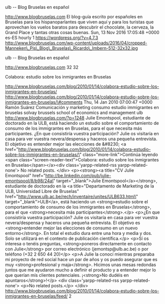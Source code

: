 ulb -- Blog Bruselas en español

http://www.blogbruselas.com El blog-guía escrito por españoles en
Bruselas para los hispanoparlantes que viven aquí y para los turistas
que aprovechan los vuelos baratos para descubrir el chocolate, la
cerveza, la Grand Place y tantas otras cosas buenas. Sun, 13 Nov 2016
17:05:48 +0000 es-ES hourly 1 https://wordpress.org/?v=4.7.3
http://www.blogbruselas.com/wp-content/uploads/2016/04/cropped-Manneken\_Pis\_Blog\_Bruselas\_Ricardo\_Imbern-512-32x32.jpg

ulb -- Blog Bruselas en español

http://www.blogbruselas.com 32 32

Colabora: estudio sobre los inmigrantes en Bruselas

http://www.blogbruselas.com/blog/2010/01/14/colabora-estudio-sobre-los-inmigrantes-en-bruselas/
http://www.blogbruselas.com/blog/2010/01/14/colabora-estudio-sobre-los-inmigrantes-en-bruselas/\#comments
Thu, 14 Jan 2010 07:00:47 +0000 Ramón Suárez Comunicación y marketing
consumo estudio immigrantes en bruselas solvay brussels school of
economics and management ulb http://www.blogbruselas.com/?p=1248 Julie
Emontspool, estudiante de doctorado en la ULB, está haciendo un estudio
sobre el comportamiento de consumo de los immigrantes en Bruselas, para
el que necesita más participantes. ¿En que consistiría vuestra
participación? Julie os visitaría en casa para ver vuestra
nevera/despensa y haceros una pequeña entrevista. El objetivo es
entender mejor las elecciones de &\#8230; \<a
href=\"http://www.blogbruselas.com/blog/2010/01/14/colabora-estudio-sobre-los-inmigrantes-en-bruselas/\"
class=\"more-link\"\>Continúa leyendo \<span
class=\"screen-reader-text\"\>Colabora: estudio sobre los inmigrantes en
Bruselas\</span\>\</a\>\<div class=\'yarpp-related-rss
yarpp-related-none\'\> No related posts. \</div\> \<p\>\<strong\>\<a
title=\"CV Julie Emontspool\"
href=\"http://be.linkedin.com/pub/julie-emontspool/8/b98/24a\"
target=\"\_blank\"\>Julie Emontspool\</a\>\</strong\>, estudiante de
doctorado en la \<a title=\"Departamento de Marketing de la ULB,
Universidad Libre de Bruselas\"
href=\"http://www.ulb.ac.be/rech/inventaire/unites/ULB633.html\"
target=\"\_blank\"\>ULB\</a\>, está haciendo un \<strong\>estudio sobre
el comportamiento de consumo de los immigrantes en Bruselas\</strong\>,
para el que \<strong\>necesita más participantes\</strong\>.\</p\>
\<p\>¿En que consistiría vuestra participación? Julie os visitaría en
casa para ver vuestra nevera/despensa y haceros una pequeña entrevista.
El objetivo es \<strong\>entender mejor las elecciones de consumo en un
nuevo entorno\</strong\>. En total el estudio dura entre una hora y
media y dos. Solo se utilizará en el contexto de publicación
científica.\</p\> \<p\>Sí os interesa o tenéis preguntas,
\<strong\>poneros directamente en contacto con Julie\</strong\> por
correo electrónico (jemontsp\@ulb.ac.be) o por teléfono (+32 2 650 44
20)\</p\> \<p\>A Julie la conocí mientras preparaba mi proyecto de red
social hace un par de años y os puedo asegurar que es muy
\<strong\>profesional y maja\</strong\>. Hicimos unas mesas redondas
juntos que me ayudaron mucho a definir el producto y a entender mejor lo
que querían mís clientes potenciales. ¡\<strong\>No dudéis en
apuntaros\</strong\>!\</p\> \<div class=\'yarpp-related-rss
yarpp-related-none\'\> \<p\>No related posts.\</p\> \</div\>
http://www.blogbruselas.com/blog/2010/01/14/colabora-estudio-sobre-los-inmigrantes-en-bruselas/feed/
2
